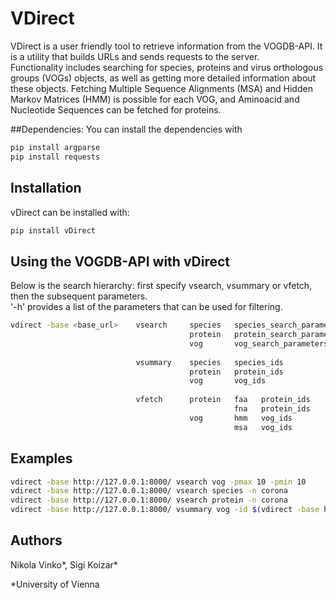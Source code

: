 # VDirect

VDirect is a user friendly tool to retrieve information from the VOGDB-API. It is a utility that builds URLs and sends requests to the server. <br>
Functionality includes searching for species, proteins and virus orthologous groups (VOGs) objects, as well as getting more detailed information about these objects.
Fetching Multiple Sequence Alignments (MSA) and Hidden Markov Matrices (HMM) is possible for each VOG, and Aminoacid and Nucleotide Sequences can be fetched for proteins.

##Dependencies:
You can install the dependencies with
```bash
pip install argparse
pip install requests
```

## Installation
vDirect can be installed with:
```bash
pip install vDirect
```

## Using the VOGDB-API with vDirect

Below is the search hierarchy: first specify vsearch, vsummary or vfetch, then the subsequent parameters.<br/>
'-h' provides a list of the parameters that can be used for filtering.
```bash
vdirect -base <base_url>    vsearch     species   species_search_parameters
                                        protein   protein_search_parameters
                                        vog       vog_search_parameters
                 
                            vsummary    species   species_ids
                                        protein   protein_ids
                                        vog       vog_ids
                 
                            vfetch      protein   faa   protein_ids
                                                  fna   protein_ids
                                        vog       hmm   vog_ids
                                                  msa   vog_ids
```
## Examples
```bash
vdirect -base http://127.0.0.1:8000/ vsearch vog -pmax 10 -pmin 10
vdirect -base http://127.0.0.1:8000/ vsearch species -n corona
vdirect -base http://127.0.0.1:8000/ vsearch protein -n corona
vdirect -base http://127.0.0.1:8000/ vsummary vog -id $(vdirect -base http://127.0.0.1:8000/ vsearch vog -pmax 100 -pmin 100)

```
## Authors

Nikola Vinko*, Sigi Koizar*

*University of Vienna
